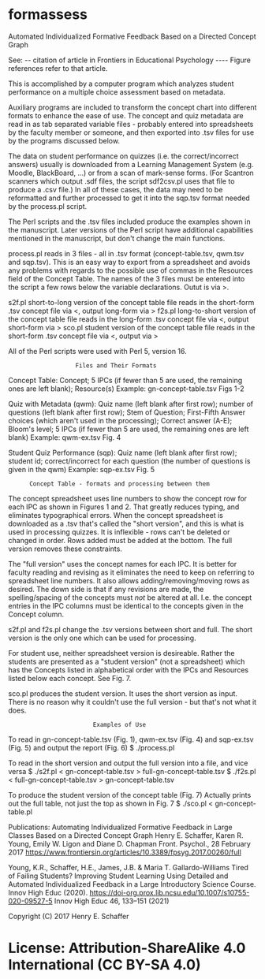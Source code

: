# formassess
Automated Individualized Formative Feedback Based on a Directed Concept Graph

See: -- citation of article in Frontiers in Educational Psychology ----
Figure references refer to that article.

This is accomplished by a computer program which analyzes student
performance on a multiple choice assessment based on metadata.

Auxiliary programs are included to transform the concept chart into
different formats to enhance the ease of use.
The concept and quiz metadata are read in as tab separated variable
files - probably entered into spreadsheets by the faculty member or
someone, and then exported into .tsv files for use by the programs
discussed below.

The data on student performance on quizzes (i.e. the correct/incorrect
answers) usually is downloaded from a Learning Management System (e.g.
Moodle, BlackBoard, ...) or from a scan of mark-sense forms. (For 
Scantron scanners which output .sdf files, the script sdf2csv.pl uses
that file to produce a .csv file.) In all of these cases, the data may 
need to be reformatted and further processed to get it into the sqp.tsv 
format needed by the process.pl script.

The Perl scripts and the .tsv files included produce the examples shown
in the manuscript. Later versions of the Perl script have additional
capabilities mentioned in the manuscript, but don't change the main
functions.

process.pl reads in 3 files - all in .tsv format (concept-table.tsv,
qwm.tsv and sqp.tsv). This is an easy way to export from a spreadsheet
and avoids any problems with regards to the possible use of commas in
the Resources field of the Concept Table. The names of the 3 files must
be entered into the script a few rows below the variable declarations.
Outut is via >.

s2f.pl short-to-long version of the concept table file
  reads in the short-form .tsv concept file via <, output long-form via >
f2s.pl long-to-short version of the concept table file
  reads in the long-form .tsv concept file via <, output short-form via >
sco.pl student version of the concept table file
  reads in the short-form .tsv concept file via <, output via >

All of the Perl scripts were used with Perl 5, version 16.

                       Files and Their Formats

Concept Table: Concept; 5 IPCs (if fewer than 5 are used, the remaining
ones are left blank); Resource(s)  Example: gn-concept-table.tsv Figs 1-2

Quiz with Metadata (qwm): Quiz name (left blank after first row); number
of questions (left blank after first row); Stem of Question; First-Fifth
Answer choices (which aren't used in the processing); Correct answer
(A-E); Bloom's level; 5 IPCs (if fewer than 5 are used, the remaining
ones are left blank) Example: qwm-ex.tsv Fig. 4

Student Quiz Performance (sqp): Quiz name (left blank after first row);
student id; correct/incorrect for each question (the number of questions
is given in the qwm) Example: sqp-ex.tsv Fig. 5

          Concept Table - formats and processing between them

The concept spreadsheet uses line numbers to show the concept row for
each IPC as shown in Figures 1 and 2. That greatly reduces typing, and
eliminates typographical errors. When the concept spreadsheet is
downloaded as a .tsv that's called the "short version", and this is what
is used in processing quizzes. It is inflexible - rows can't be deleted
or changed in order. Rows added must be added at the bottom. The full
version removes these constraints.

The "full version" uses the concept names for each IPC. It is better for
faculty reading and revising as it eliminates the need to keep on
referring to spreadsheet line numbers. It also allows
adding/removing/moving rows as desired. The down side is that if any
revisions are made, the spelling/spacing of the concepts must *not* be
altered at all. I.e. the concept entries in the IPC columns must be
identical to the concepts given in the Concept column.

s2f.pl and f2s.pl change the .tsv versions between short and full.
The short version is the only one which can be used for processing.

For student use, neither spreadsheet version is desireable. Rather the
students are presented as a "student version" (not a spreadsheet) which
has the Concepts listed in alphabetical order with the IPCs and
Resources listed below each concept. See Fig. 7.

sco.pl produces the student version. It uses the short version as input.
There is no reason why it couldn't use the full version - but that's not
what it does.

                            Examples of Use

To read in gn-concept-table.tsv (Fig. 1), qwm-ex.tsv  (Fig. 4) and
sqp-ex.tsv (Fig. 5) and output the report (Fig. 6)
$ ./process.pl

To read in the short version and output the full version into a file,
and vice versa
$ ./s2f.pl < gn-concept-table.tsv > full-gn-concept-table.tsv
$ ./f2s.pl < full-gn-concept-table.tsv > gn-concept-table.tsv

To produce the student version of the concept table (Fig. 7)
Actually prints out the full table, not just the top as shown in Fig. 7
$ ./sco.pl < gn-concept-table.pl

Publications:
Automating Individualized Formative Feedback in Large Classes Based on a Directed Concept Graph
Henry E. Schaffer, Karen R. Young, Emily W. Ligon and Diane D. Chapman
Front. Psychol., 28 February 2017 https://www.frontiersin.org/articles/10.3389/fpsyg.2017.00260/full

Young, K.R., Schaffer, H.E., James, J.B. & Maria T. Gallardo-Williams 
Tired of Failing Students? Improving Student Learning Using Detailed and Automated Individualized Feedback 
in a Large Introductory Science Course. 
Innov High Educ (2020). https://doi-org.prox.lib.ncsu.edu/10.1007/s10755-020-09527-5
Innov High Educ 46, 133–151 (2021)

Copyright (C) 2017 Henry E. Schaffer
# License: Attribution-ShareAlike 4.0 International (CC BY-SA 4.0)
